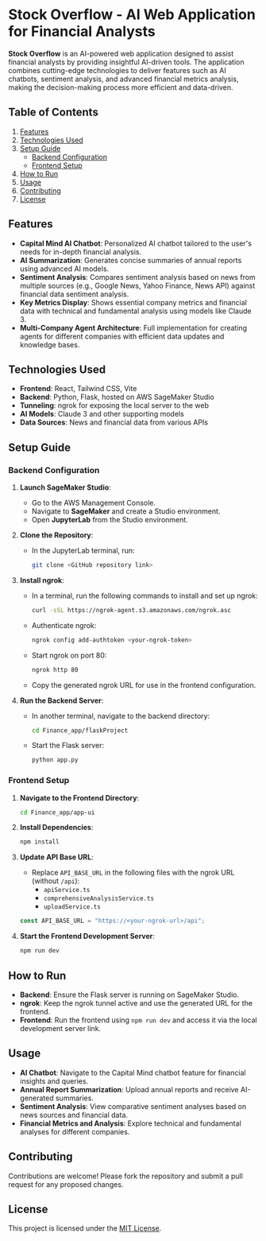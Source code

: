 
# Stock Overflow - AI Web Application for Financial Analysts

**Stock Overflow** is an AI-powered web application designed to assist financial analysts by providing insightful AI-driven tools. The application combines cutting-edge technologies to deliver features such as AI chatbots, sentiment analysis, and advanced financial metrics analysis, making the decision-making process more efficient and data-driven.

## Table of Contents
1. [Features](#features)
2. [Technologies Used](#technologies-used)
3. [Setup Guide](#setup-guide)
    - [Backend Configuration](#backend-configuration)
    - [Frontend Setup](#frontend-setup)
4. [How to Run](#how-to-run)
5. [Usage](#usage)
6. [Contributing](#contributing)
7. [License](#license)

## Features

- **Capital Mind AI Chatbot**: Personalized AI chatbot tailored to the user's needs for in-depth financial analysis.
- **AI Summarization**: Generates concise summaries of annual reports using advanced AI models.
- **Sentiment Analysis**: Compares sentiment analysis based on news from multiple sources (e.g., Google News, Yahoo Finance, News API) against financial data sentiment analysis.
- **Key Metrics Display**: Shows essential company metrics and financial data with technical and fundamental analysis using models like Claude 3.
- **Multi-Company Agent Architecture**: Full implementation for creating agents for different companies with efficient data updates and knowledge bases.

## Technologies Used

- **Frontend**: React, Tailwind CSS, Vite
- **Backend**: Python, Flask, hosted on AWS SageMaker Studio
- **Tunneling**: ngrok for exposing the local server to the web
- **AI Models**: Claude 3 and other supporting models
- **Data Sources**: News and financial data from various APIs

## Setup Guide

### Backend Configuration

1. **Launch SageMaker Studio**:
   - Go to the AWS Management Console.
   - Navigate to **SageMaker** and create a Studio environment.
   - Open **JupyterLab** from the Studio environment.

2. **Clone the Repository**:
   - In the JupyterLab terminal, run:
     ```bash
     git clone <GitHub repository link>
     ```

3. **Install ngrok**:
   - In a terminal, run the following commands to install and set up ngrok:
     ```bash
     curl -sSL https://ngrok-agent.s3.amazonaws.com/ngrok.asc        | sudo tee /etc/apt/trusted.gpg.d/ngrok.asc >/dev/null        && echo "deb https://ngrok-agent.s3.amazonaws.com buster main"        | sudo tee /etc/apt/sources.list.d/ngrok.list        && sudo apt update        && sudo apt install ngrok
     ```

   - Authenticate ngrok:
     ```bash
     ngrok config add-authtoken <your-ngrok-token>
     ```

   - Start ngrok on port 80:
     ```bash
     ngrok http 80
     ```

   - Copy the generated ngrok URL for use in the frontend configuration.

4. **Run the Backend Server**:
   - In another terminal, navigate to the backend directory:
     ```bash
     cd Finance_app/flaskProject
     ```
   - Start the Flask server:
     ```bash
     python app.py
     ```

### Frontend Setup

1. **Navigate to the Frontend Directory**:
   ```bash
   cd Finance_app/app-ui
   ```

2. **Install Dependencies**:
   ```bash
   npm install
   ```

3. **Update API Base URL**:
   - Replace `API_BASE_URL` in the following files with the ngrok URL (without `/api`):
     - `apiService.ts`
     - `comprehensiveAnalysisService.ts`
     - `uploadService.ts`
   ```typescript
   const API_BASE_URL = "https://<your-ngrok-url>/api";
   ```

4. **Start the Frontend Development Server**:
   ```bash
   npm run dev
   ```

## How to Run

- **Backend**: Ensure the Flask server is running on SageMaker Studio.
- **ngrok**: Keep the ngrok tunnel active and use the generated URL for the frontend.
- **Frontend**: Run the frontend using `npm run dev` and access it via the local development server link.

## Usage

- **AI Chatbot**: Navigate to the Capital Mind chatbot feature for financial insights and queries.
- **Annual Report Summarization**: Upload annual reports and receive AI-generated summaries.
- **Sentiment Analysis**: View comparative sentiment analyses based on news sources and financial data.
- **Financial Metrics and Analysis**: Explore technical and fundamental analyses for different companies.

## Contributing

Contributions are welcome! Please fork the repository and submit a pull request for any proposed changes.

## License

This project is licensed under the [MIT License](LICENSE).
